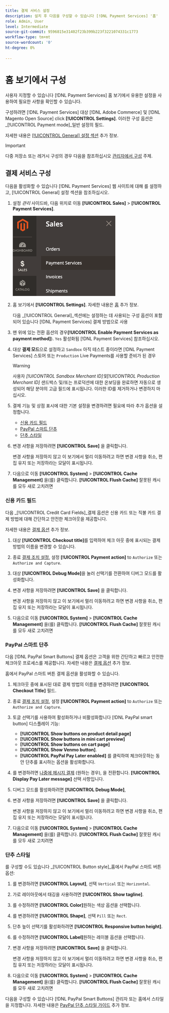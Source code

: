```yaml
---
title: 결제 서비스 설정
description: 설치 후 다음을 구성할 수 있습니다 [!DNL Payment Services] '홈'
role: Admin, User
level: Intermediate
source-git-commit: 9596815e31402f23b399b223f3221074331c1773
workflow-type: tm+mt
source-wordcount: '0'
ht-degree: 0%

---
```


# 홈 보기에서 구성

사용자 지정할 수 있습니다 [!DNL Payment Services] 홈 보기에서 유용한 설정을 사용하여 필요한 사항을 확인할 수 있습니다.

구성하려면 [!DNL Payment Services] 대상 [!DNL Adobe Commerce] 및 [!DNL Magento Open Source] click **[!UICONTROL Settings]**. 이러한 구성 옵션은 _[!UICONTROL Payment mode]_일반 설정의 필드.

자세한 내용은 [[!UICONTROL General] 설정 섹션](#general-settings) 추가 정보.

>[!IMPORTANT]
>
> 다중 저장소 또는 레거시 구성의 경우 다음을 참조하십시오 [관리자에서 구성](configure-admin.md) 주제.

## 결제 서비스 구성

다음을 활성화할 수 있습니다 [!DNL Payment Services] 웹 사이트에 대해 를 설정하고, [!UICONTROL General] 설정 섹션을 참조하십시오.

1. 설정 _관리_ 사이드바, 다음 위치로 이동 **[!UICONTROL Sales]** > **[!UICONTROL Payment Services]**.

   ![홈 보기](assets/payment-services-menu-small.png)

1. 홈 보기에서 **[!UICONTROL Settings]**. 자세한 내용은 [홈](payments-home.md) 추가 정보.

   다음 _[!UICONTROL General]_섹션에는 설정하는 데 사용되는 구성 옵션이 포함되어 있습니다 [!DNL Payment Services] 결제 방법으로 사용

1. 맨 위에 있는 전환 옵션의 경우&#x200B;**[!UICONTROL Enable Payment Services as payment method]**). `Yes` 활성화됨 [!DNL Payment Services] 참조하십시오.

1. 대상 **결제 모드**&#x200B;으로 설정하고 `Sandbox` 아직 테스트 중이라면 [!DNL Payment Services] 스토어 또는 `Production` Live Payments를 사용할 준비가 된 경우

   >[!WARNING]
   >
   >사용자 _[!UICONTROL Sandbox Merchant ID]_및_[!UICONTROL Production Merchant ID]_ 샌드박스 및/또는 프로덕션에 대한 온보딩을 완료하면 자동으로 생성되어 해당 분야의 고급 필드에 표시됩니다. 이러한 ID를 제거하거나 변경하지 마십시오.

1. 결제 기능 및 상점 표시에 대한 기본 설정을 변경하려면 필요에 따라 추가 옵션을 설정합니다.

   - [신용 카드 필드](#credit-card-fields)
   - [PayPal 스마트 단추](#paypal-smart-buttons)
   - [단추 스타일](#button-style)

1. 변경 사항을 저장하려면 **[!UICONTROL Save]** 을 클릭합니다.

   변경 사항을 저장하지 않고 이 보기에서 멀리 이동하려고 하면 변경 사항을 취소, 편집 유지 또는 저장하라는 모달이 표시됩니다.

1. 다음으로 이동 **[!UICONTROL System]** > **[!UICONTROL Cache Management]** 을(를) 클릭합니다. **[!UICONTROL Flush Cache]** 잘못된 캐시를 모두 새로 고치려면

### 신용 카드 필드

다음 _[!UICONTROL Credit Card Fields]_결제 옵션은 신용 카드 또는 직불 카드 결제 방법에 대해 간단하고 안전한 체크아웃을 제공합니다.

자세한 내용은 [결제 옵션](payments-options.md#paypal-smart-buttons) 추가 정보.

1. 대상 **[!UICONTROL Checkout title]**&#x200B;를 입력하여 체크 아웃 중에 표시되는 결제 방법의 이름을 변경할 수 있습니다.
1. 종료 [결제 조치 설정](production.md#set-payment-services-as-payment-method), 설정 **[!UICONTROL Payment action]** to `Authorize` 또는 `Authorize and Capture`.
1. 대상 **[!UICONTROL Debug Mode]**&#x200B;을 눌러 선택기를 전환하여 디버그 모드를 활성화합니다.
1. 변경 사항을 저장하려면 **[!UICONTROL Save]** 을 클릭합니다.

   변경 사항을 저장하지 않고 이 보기에서 멀리 이동하려고 하면 변경 사항을 취소, 편집 유지 또는 저장하라는 모달이 표시됩니다.

1. 다음으로 이동 **[!UICONTROL System]** > **[!UICONTROL Cache Management]** 을(를) 클릭합니다. **[!UICONTROL Flush Cache]** 잘못된 캐시를 모두 새로 고치려면

### PayPal 스마트 단추

다음 [!DNL PayPal Smart Buttons] 결제 옵션은 고객을 위한 간단하고 빠르고 안전한 체크아웃 프로세스를 제공합니다. 자세한 내용은 [결제 옵션](payments-options.md#paypal-smart-buttons) 추가 정보.

홈에서 PayPal 스마트 버튼 결제 옵션을 활성화할 수 있습니다.

1. 체크아웃 중에 표시된 대로 결제 방법의 이름을 변경하려면 **[!UICONTROL Checkout Title]** 필드.
1. 종료 [결제 조치 설정](production.md#set-payment-services-as-payment-method), 설정 **[!UICONTROL Payment action]** to `Authorize` 또는 `Authorize and Capture`.
1. 토글 선택기를 사용하여 활성화하거나 비활성화합니다 [!DNL PayPal smart button] 디스플레이 기능:
   - **[!UICONTROL Show buttons on product detail page]**
   - **[!UICONTROL Show buttons in mini cart preview]**
   - **[!UICONTROL Show buttons on cart page]**
   - **[!UICONTROL Show Venmo button]**.
   - **[!UICONTROL PayPal Pay Later enabled]** 를 클릭하여 체크아웃하는 동안 단추를 표시하는 옵션을 활성화합니다.

1. 를 변경하려면 [나중에 메시지 결제](payments-options.md#pay-later-button) (원하는 경우), 을 전환합니다. **[!UICONTROL Display Pay Later message]** 선택 사항입니다.
1. 디버그 모드를 활성화하려면 **[!UICONTROL Debug Mode]**,
1. 변경 사항을 저장하려면 **[!UICONTROL Save]** 을 클릭합니다.

   변경 사항을 저장하지 않고 이 보기에서 멀리 이동하려고 하면 변경 사항을 취소, 편집 유지 또는 저장하라는 모달이 표시됩니다.

1. 다음으로 이동 **[!UICONTROL System]** > **[!UICONTROL Cache Management]** 을(를) 클릭합니다. **[!UICONTROL Flush Cache]** 잘못된 캐시를 모두 새로 고치려면

### 단추 스타일

를 구성할 수도 있습니다 _[!UICONTROL Button style]_홈에서 PayPal 스마트 버튼 옵션:

1. 를 변경하려면 **[!UICONTROL Layout]**, 선택 `Vertical` 또는 `Horizontal`.
1. 가로 레이아웃에서 태깅을 사용하려면 **[!UICONTROL Show tagline]**.
1. 를 수정하려면 **[!UICONTROL Color]**&#x200B;원하는 색상 옵션을 선택합니다.
1. 를 변경하려면 **[!UICONTROL Shape]**, 선택 `Pill` 또는 `Rect`.
1. 단추 높이 선택기를 활성화하려면 **[!UICONTROL Responsive button height]**.
1. 를 수정하려면 **[!UICONTROL Label]**&#x200B;원하는 레이블 옵션을 선택합니다.
1. 변경 사항을 저장하려면 **[!UICONTROL Save]** 을 클릭합니다.

   변경 사항을 저장하지 않고 이 보기에서 멀리 이동하려고 하면 변경 사항을 취소, 편집 유지 또는 저장하라는 모달이 표시됩니다.

1. 다음으로 이동 **[!UICONTROL System]** > **[!UICONTROL Cache Management]** 을(를) 클릭합니다. **[!UICONTROL Flush Cache]** 잘못된 캐시를 모두 새로 고치려면

다음을 구성할 수 있습니다 [!DNL PayPal Smart Buttons] 관리자 또는 홈에서 스타일을 지정합니다. 자세한 내용은 [PayPal 단추 스타일 가이드](https://developer.paypal.com/docs/checkout/standard/customize/buttons-style-guide/) 추가 정보.
